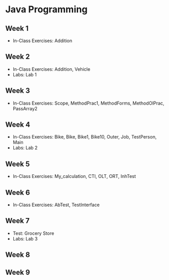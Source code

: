 # Java Programming

## Week 1

- In-Class Exercises: Addition

## Week 2

- In-Class Exercises: Addition, Vehicle
- Labs: Lab 1

## Week 3

- In-Class Exercises: Scope, MethodPrac1, MethodForms, MethodOlPrac, PassArray2

## Week 4

- In-Class Exercises: Bike, Bike, Bike1, Bike10, Outer, Job, TestPerson, Main
- Labs: Lab 2

## Week 5

- In-Class Exercises: My_calculation, CTI, OLT, ORT, InhTest

## Week 6

- In-Class Exercises: AbTest, TestInterface

## Week 7

- Test: Grocery Store
- Labs: Lab 3

## Week 8

## Week 9
